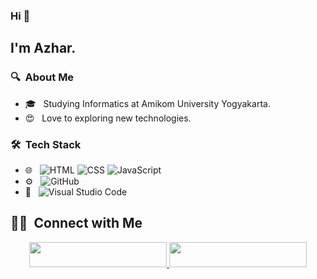 ### Hi 👋

## I'm Azhar.

### 🔍 &nbsp;About Me 

- 🎓 &nbsp; Studying Informatics at Amikom University Yogyakarta.
- 😍 &nbsp; Love to exploring new technologies.

### 🛠 &nbsp;Tech Stack

- 🌐 &nbsp;
  ![HTML](https://img.shields.io/badge/-HTML-333333?style=flat&logo=HTML5)
  ![CSS](https://img.shields.io/badge/-CSS-333333?style=flat&logo=CSS3&logoColor=1572B6)
  ![JavaScript](https://img.shields.io/badge/-JavaScript-333333?style=flat&logo=javascript)
- ⚙️ &nbsp;
  ![GitHub](https://img.shields.io/badge/-GitHub-333333?style=flat&logo=github)
- 📑 &nbsp;
  ![Visual Studio Code](https://img.shields.io/badge/-Visual%20Studio%20Code-333333?style=flat&logo=visual-studio-code&logoColor=007ACC)

##  🤝🏻 &nbsp;Connect with Me

<p align="center">
  <a href="https://www.linkedin.com/in/azhar-rizqullah-535447309/">
    <img src="https://img.shields.io/badge/-Azhar%20Rizqullah-0077B5?style=flat-square&logo=Linkedin&logoColor=white" width="220" height="40"/>
  </a>
  <a href="https://www.instagram.com/_azhar_riz/">
    <img src="https://img.shields.io/badge/-_azhar_riz-E4405F?style=flat-square&logo=Instagram&logoColor=white" width="220" height="40"/>
  </a>
</p>
<!--
**AzharRizqullah/AzharRizqullah** is a ✨ _special_ ✨ repository because its `README.md` (this file) appears on your GitHub profile.

Here are some ideas to get you started:

- 🔭 I’m currently working on ...
- 🌱 I’m currently learning ...
- 👯 I’m looking to collaborate on ...
- 🤔 I’m looking for help with ...
- 💬 Ask me about ...
- 📫 How to reach me: ...
- 😄 Pronouns: ...
- ⚡ Fun fact: ...
-->
